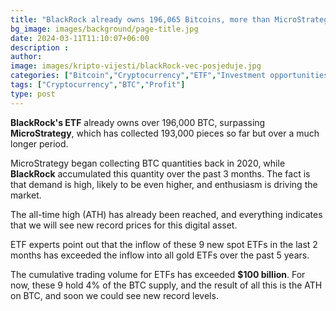 ```yaml
---
title: "BlackRock already owns 196,065 Bitcoins, more than MicroStrategy "
bg_image: images/background/page-title.jpg
date: 2024-03-11T11:10:07+06:00
description :
author: 
image: images/kripto-vijesti/blackRock-vec-posjeduje.jpg
categories: ["Bitcoin","Cryptocurrency","ETF","Investment opportunities"]
tags: ["Cryptocurrency","BTC","Profit"]
type: post
---
```

**BlackRock's ETF** already owns over 196,000 BTC, surpassing **MicroStrategy**, which has collected 193,000 pieces so far but over a much longer period.

MicroStrategy began collecting BTC quantities back in 2020, while **BlackRock** accumulated this quantity over the past 3 months. The fact is that demand is high, likely to be even higher, and enthusiasm is driving the market.

The all-time high (ATH) has already been reached, and everything indicates that we will see new record prices for this digital asset.

ETF experts point out that the inflow of these 9 new spot ETFs in the last 2 months has exceeded the inflow into all gold ETFs over the past 5 years. 

The cumulative trading volume for ETFs has exceeded **$100 billion**. For now, these 9 hold 4% of the BTC supply, and the result of all this is the ATH on BTC, and soon we could see new record levels.









